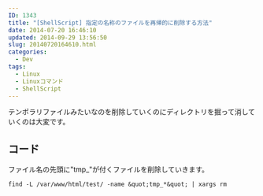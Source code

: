 ```yaml
---
ID: 1343
title: "[ShellScript] 指定の名称のファイルを再帰的に削除する方法"
date: 2014-07-20 16:46:10
updated: 2014-09-29 13:56:50
slug: 20140720164610.html
categories:
  - Dev
tags:
  - Linux
  - Linuxコマンド
  - ShellScript
---
```


テンポラリファイルみたいなのを削除していくのにディレクトリを掘って消していくのは大変です。

<!--more-->
<h2>コード</h2>
ファイル名の先頭に"tmp_"が付くファイルを削除していきます。

```
find -L /var/www/html/test/ -name &quot;tmp_*&quot; | xargs rm
```
